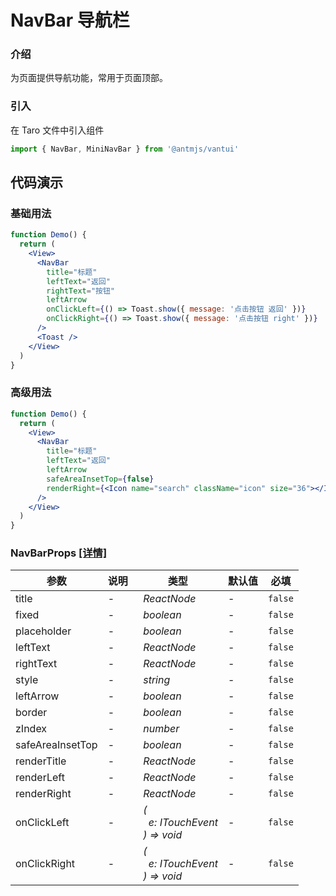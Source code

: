 # NavBar 导航栏

### 介绍

为页面提供导航功能，常用于页面顶部。

### 引入

在 Taro 文件中引入组件

```js
import { NavBar, MiniNavBar } from '@antmjs/vantui'
```

## 代码演示

### 基础用法

```jsx
function Demo() {
  return (
    <View>
      <NavBar
        title="标题"
        leftText="返回"
        rightText="按钮"
        leftArrow
        onClickLeft={() => Toast.show({ message: '点击按钮 返回' })}
        onClickRight={() => Toast.show({ message: '点击按钮 right' })}
      />
      <Toast />
    </View>
  )
}
```

### 高级用法

```jsx
function Demo() {
  return (
    <View>
      <NavBar
        title="标题"
        leftText="返回"
        leftArrow
        safeAreaInsetTop={false}
        renderRight={<Icon name="search" className="icon" size="36"></Icon>}
      />
    </View>
  )
}
```

### NavBarProps [[详情]](https://github.com/AntmJS/vantui/tree/main/packages/vantui/types/nav-bar.d.ts)

| 参数             | 说明 | 类型                                                                                                     | 默认值 | 必填    |
| ---------------- | ---- | -------------------------------------------------------------------------------------------------------- | ------ | ------- |
| title            | -    | _&nbsp;&nbsp;ReactNode<br/>_                                                                             | -      | `false` |
| fixed            | -    | _&nbsp;&nbsp;boolean<br/>_                                                                               | -      | `false` |
| placeholder      | -    | _&nbsp;&nbsp;boolean<br/>_                                                                               | -      | `false` |
| leftText         | -    | _&nbsp;&nbsp;ReactNode<br/>_                                                                             | -      | `false` |
| rightText        | -    | _&nbsp;&nbsp;ReactNode<br/>_                                                                             | -      | `false` |
| style            | -    | _&nbsp;&nbsp;string<br/>_                                                                                | -      | `false` |
| leftArrow        | -    | _&nbsp;&nbsp;boolean<br/>_                                                                               | -      | `false` |
| border           | -    | _&nbsp;&nbsp;boolean<br/>_                                                                               | -      | `false` |
| zIndex           | -    | _&nbsp;&nbsp;number<br/>_                                                                                | -      | `false` |
| safeAreaInsetTop | -    | _&nbsp;&nbsp;boolean<br/>_                                                                               | -      | `false` |
| renderTitle      | -    | _&nbsp;&nbsp;ReactNode<br/>_                                                                             | -      | `false` |
| renderLeft       | -    | _&nbsp;&nbsp;ReactNode<br/>_                                                                             | -      | `false` |
| renderRight      | -    | _&nbsp;&nbsp;ReactNode<br/>_                                                                             | -      | `false` |
| onClickLeft      | -    | _&nbsp;&nbsp;(<br/>&nbsp;&nbsp;&nbsp;&nbsp;e:&nbsp;ITouchEvent<br/>&nbsp;&nbsp;)&nbsp;=>&nbsp;void<br/>_ | -      | `false` |
| onClickRight     | -    | _&nbsp;&nbsp;(<br/>&nbsp;&nbsp;&nbsp;&nbsp;e:&nbsp;ITouchEvent<br/>&nbsp;&nbsp;)&nbsp;=>&nbsp;void<br/>_ | -      | `false` |
